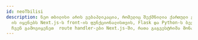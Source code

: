 ```yaml
---
id: neoTbilisi
description: ნეო თბილისი არის ვებაპლიკაცია, რომელიც შექმნილია ქართული ენისა და კულტურის მცოდნე AI მოდელებთან სასაუბროდ.
  ის იყენებს Next.js-ს front-ის ფუნქციონალისთვის, Flask და Python-ს ბექისთვის.
  ჩვენ გამოვიყენეთ  route handler-ები Next.js-ში, რათა გაგვესტრიმა მონაცემები Flask API-დან clinet-ზე
---
```

